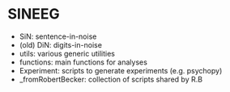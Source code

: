 # SINEEG
- SiN: sentence-in-noise 
- (old) DiN: digits-in-noise
- utils: various generic utilities 
- functions: main functions for analyses
- Experiment: scripts to generate experiments (e.g. psychopy)
- _fromRobertBecker: collection of scripts shared by R.B 



